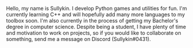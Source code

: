 Hello, my name is Sullykin. I develop Python games and utilities for fun.
I'm currently learning C++ and will hopefully add many more languages to my toolbox soon.
I'm also currently in the process of getting my Bachelor's degree in computer science.
Despite being a student, I have plenty of time and motivation to work on projects, so if you
would like to collaborate on something, send me a message on Discord (Sullykin#0431).
